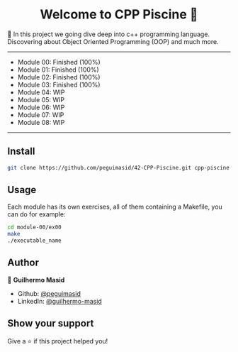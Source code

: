 <h1 align="center">Welcome to CPP Piscine 👋</h1>
<p>🐠 In this project we going dive deep into c++ programming language. Discovering about Object Oriented Programming (OOP) and much more.</p>

---

- Module 00: Finished (100%)
- Module 01: Finished (100%)
- Module 02: Finished (100%)
- Module 03: Finished (100%)
- Module 04: WIP
- Module 05: WIP
- Module 06: WIP
- Module 07: WIP
- Module 08: WIP

---

## Install

```sh
git clone https://github.com/peguimasid/42-CPP-Piscine.git cpp-piscine
```

## Usage

<p>Each module has its own exercises, all of them containing a Makefile, you can do for example:</p>

```sh
cd module-00/ex00
make
./executable_name
```

## Author

👤 **Guilhermo Masid**

- Github: [@peguimasid](https://github.com/peguimasid)
- LinkedIn: [@guilhermo-masid](https://linkedin.com/in/guilhermo-masid-494677b8)

## Show your support

Give a ⭐️ if this project helped you!

